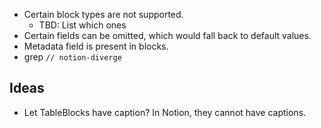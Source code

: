 - Certain block types are not supported.
  - TBD: List which ones
- Certain fields can be omitted, which would fall back to default values.
- Metadata field is present in blocks.
- grep `// notion-diverge`


## Ideas

- Let TableBlocks have caption? In Notion, they cannot have captions.